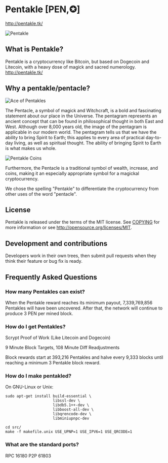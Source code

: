 # Pentakle [PEN,✪]
http://pentakle.tk/

![Pentakle](http://s2.postimg.org/sgmdoqv0p/wiccan_white_pentagram_117134.jpg)

## What is Pentakle?
Pentakle is a cryptocurrency like Bitcoin, but based on Dogecoin and Litecoin, with a heavy dose of magick and sacred numerology.
http://pentakle.tk/

## Why a pentakle/pentacle?
![Ace of Pentakles](http://s4.postimg.org/4uka9kmj1/coinsace.jpg)

The Pentacle, a symbol of magick and Witchcraft, is a bold and fascinating statement about our place in the Universe. The pentagram represents an ancient concept that can be found in philosophical thought in both East and West. Although over 8,000 years old, the image of the pentagram is applicable in our modern world. The pentagram tells us that we have the ability to bring Spirit to Earth; this applies to every area of practical day-to-day living, as well as spiritual thought. The ability of bringing Spirit to Earth is what makes us whole.

![Pentakle Coins](http://s27.postimg.org/uugpmu0jn/RLPentagram_Coins.jpg)

Furthermore, the Pentacle is a traditional symbol of wealth, increase, and coins, making it an especially appropriate symbol for a magickal cryptocurrency.

We chose the spelling "Pentakle" to differentiate the cryptocurrency from other uses of the word "pentacle".

## License
Pentakle is released under the terms of the MIT license. See [COPYING](COPYING)
for more information or see http://opensource.org/licenses/MIT.

## Development and contributions
Developers work in their own trees, then submit pull requests when they think
their feature or bug fix is ready.

## Frequently Asked Questions

### How many Pentakles can exist?
When the Pentakle reward reaches its minimum payout, 7,339,769,856 Pentakles will have been uncovered. After that, the network will continue to produce 3 PEN per mined block.

### How do I get Pentakles?
Scrypt Proof of Work (Like Litecoin and Dogecoin)

9 Minute Block Targets, 108 Minute Diff Readjustments

Block rewards start at 393,216 Pentakles and halve every 9,333 blocks until reaching a minimum 3 Pentakle block reward.

### How do I make pentakled?
On GNU-Linux or Unix:

    sudo apt-get install build-essential \
                         libssl-dev \
                         libdb5.1++-dev \
                         libboost-all-dev \
                         libqrencode-dev \
                         libminiupnpc-dev

    cd src/
    make -f makefile.unix USE_UPNP=1 USE_IPV6=1 USE_QRCODE=1

### What are the standard ports?
RPC 16180
P2P 61803
